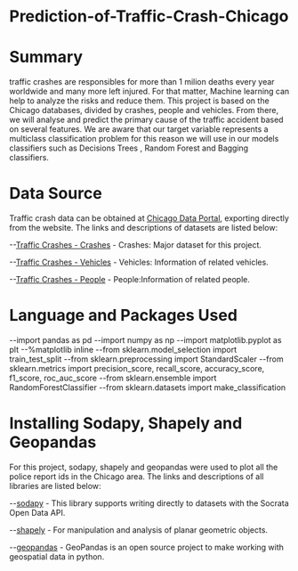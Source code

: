 # Prediction-of-Traffic-Crash-Chicago




# Summary

traffic crashes are responsibles for more than 1 milion deaths every year worldwide and many more left injured. For that matter, Machine learning can help to analyze  the risks and reduce them. 
This project is based on the Chicago databases, divided by crashes, people and vehicles. From there, we will analyse and predict the primary cause of the traffic accident based on several features. We are aware that our target variable represents a multiclass classification problem for this reason we will use in our models classifiers such as Decisions Trees , Random Forest and Bagging classifiers.



# Data Source

Traffic crash data can be obtained at [Chicago Data Portal](https://data.cityofchicago.org/), exporting directly from the website. The links and descriptions of datasets are listed below:

--[Traffic Crashes - Crashes](https://data.cityofchicago.org/Transportation/Traffic-Crashes-Crashes/85ca-t3if) - Crashes: Major dataset for this project.

--[Traffic Crashes - Vehicles](https://data.cityofchicago.org/Transportation/Traffic-Crashes-Vehicles/68nd-jvt3) - Vehicles: Information of related vehicles.

--[Traffic Crashes - People](https://data.cityofchicago.org/Transportation/Traffic-Crashes-People/u6pd-qa9d) - People:Information of related people.




# Language and Packages Used

--import pandas as pd
--import numpy as np
--import matplotlib.pyplot as plt
--%matplotlib inline
--from sklearn.model_selection import train_test_split
--from sklearn.preprocessing import StandardScaler 
--from sklearn.metrics import precision_score, recall_score, accuracy_score, f1_score, roc_auc_score
--from sklearn.ensemble import RandomForestClassifier
--from sklearn.datasets import make_classification



# Installing Sodapy, Shapely and Geopandas

For this project, sodapy, shapely and geopandas were used to plot all the police report ids in the Chicago area.
The links and descriptions of all libraries are listed below:

--[sodapy](https://pypi.org/project/sodapy/) - This library supports writing directly to datasets with the Socrata Open Data API.

--[shapely](https://pypi.org/project/Shapely/) - For manipulation and analysis of planar geometric objects.

--[geopandas](https://geopandas.org/) - GeoPandas is an open source project to make working with geospatial data in python.

